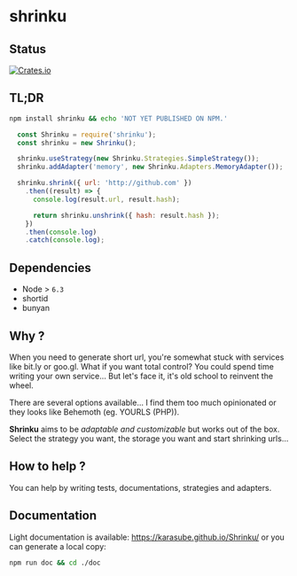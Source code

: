 # shrinku

## Status
[![Crates.io](https://img.shields.io/badge/status-NOT%20READY-orange.svg?style=flat-square)]()

## TL;DR

```sh
npm install shrinku && echo 'NOT YET PUBLISHED ON NPM.'
```

```js
  const Shrinku = require('shrinku');
  const shrinku = new Shrinku();

  shrinku.useStrategy(new Shrinku.Strategies.SimpleStrategy());
  shrinku.addAdapter('memory', new Shrinku.Adapters.MemoryAdapter());

  shrinku.shrink({ url: 'http://github.com' })
    .then((result) => {
      console.log(result.url, result.hash);

      return shrinku.unshrink({ hash: result.hash });
    })
    .then(console.log)
    .catch(console.log);
```

## Dependencies
- Node > `6.3`
- shortid
- bunyan

## Why ?
When you need to generate short url, you're somewhat stuck with services like bit.ly or goo.gl.
What if you want total control? You could spend time writing your own service... But let's face it, it's
old school to reinvent the wheel.

There are several options available... I find them too much opinionated or they looks like Behemoth (eg. YOURLS (PHP)).

**Shrinku** aims to be *adaptable and customizable* but works out of the box.
Select the strategy you want, the storage you want and start shrinking urls...

## How to help ?
You can help by writing tests, documentations, strategies and adapters.

## Documentation
Light documentation is available:  https://karasube.github.io/Shrinku/
or you can generate a local copy:
```sh
npm run doc && cd ./doc
```
